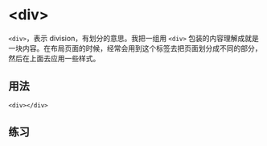 # &lt;div&gt;

`<div>`，表示 division，有划分的意思。我把一组用 `<div>` 包装的内容理解成就是一块内容。在布局页面的时候，经常会用到这个标签去把页面划分成不同的部分，然后在上面去应用一些样式。

## 用法

```
<div></div>
```

## 练习



